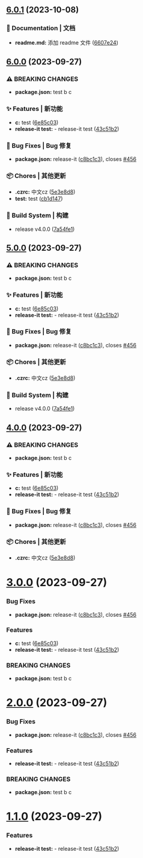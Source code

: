 

## [6.0.1](https://github.com/Devil-Training-Camp/virtual-scroll-list-liudingkang/compare/v6.0.0...v6.0.1) (2023-10-08)


### 📝 Documentation | 文档

* **readme.md:** 添加 readme 文件 ([6607e24](https://github.com/Devil-Training-Camp/virtual-scroll-list-liudingkang/commit/6607e24a5c985ee0b1e13fd764038607a66e22f1))

## [6.0.0](https://github.com/Devil-Training-Camp/virtual-scroll-list-liudingkang/compare/v1.0.4-alpha.3...v6.0.0) (2023-09-27)


### ⚠ BREAKING CHANGES

* **package.json:** test b c

### ✨ Features | 新功能

* **c:** test ([6e85c03](https://github.com/lpreterite/datagent/commit/6e85c0345330efe98d96d091d673ec61d282364f))
* **release-it test:** - release-it test ([43c51b2](https://github.com/lpreterite/datagent/commit/43c51b22d629a98b0f075ee4e4e16d38bc469544))


### 🐛 Bug Fixes | Bug 修复

* **package.json:** release-it ([c8bc1c3](https://github.com/lpreterite/datagent/commit/c8bc1c3ad6ad2b9f60600efa17df537286a26794)), closes [#456](https://github.com/Devil-Training-Camp/virtual-scroll-list-liudingkang/issues/456)


### 📦 Chores | 其他更新

* **.czrc:** 中文cz ([5e3e8d8](https://github.com/lpreterite/datagent/commit/5e3e8d882bb6c5019a5538e1ea7cde2402eb4aad))
* **test:** test ([cb1d147](https://github.com/lpreterite/datagent/commit/cb1d14705bdd08b74dc34b1ef4133452e17c544b))


### 👷‍ Build System | 构建

* release v4.0.0 ([7a54fe1](https://github.com/lpreterite/datagent/commit/7a54fe1bfb2c3d546463b6727d12c7868f377f7d))

## [5.0.0](https://github.com/Devil-Training-Camp/virtual-scroll-list-liudingkang/compare/v1.0.4-alpha.3...v5.0.0) (2023-09-27)


### ⚠ BREAKING CHANGES

* **package.json:** test b c

### ✨ Features | 新功能

* **c:** test ([6e85c03](https://github.com/lpreterite/datagent/commit/6e85c0345330efe98d96d091d673ec61d282364f))
* **release-it test:** - release-it test ([43c51b2](https://github.com/lpreterite/datagent/commit/43c51b22d629a98b0f075ee4e4e16d38bc469544))


### 🐛 Bug Fixes | Bug 修复

* **package.json:** release-it ([c8bc1c3](https://github.com/lpreterite/datagent/commit/c8bc1c3ad6ad2b9f60600efa17df537286a26794)), closes [#456](https://github.com/Devil-Training-Camp/virtual-scroll-list-liudingkang/issues/456)


### 📦 Chores | 其他更新

* **.czrc:** 中文cz ([5e3e8d8](https://github.com/lpreterite/datagent/commit/5e3e8d882bb6c5019a5538e1ea7cde2402eb4aad))


### 👷‍ Build System | 构建

* release v4.0.0 ([7a54fe1](https://github.com/lpreterite/datagent/commit/7a54fe1bfb2c3d546463b6727d12c7868f377f7d))

## [4.0.0](https://github.com/Devil-Training-Camp/virtual-scroll-list-liudingkang/compare/v1.0.4-alpha.3...v4.0.0) (2023-09-27)


### ⚠ BREAKING CHANGES

* **package.json:** test b c

### ✨ Features | 新功能

* **c:** test ([6e85c03](https://github.com/lpreterite/datagent/commit/6e85c0345330efe98d96d091d673ec61d282364f))
* **release-it test:** - release-it test ([43c51b2](https://github.com/lpreterite/datagent/commit/43c51b22d629a98b0f075ee4e4e16d38bc469544))


### 🐛 Bug Fixes | Bug 修复

* **package.json:** release-it ([c8bc1c3](https://github.com/lpreterite/datagent/commit/c8bc1c3ad6ad2b9f60600efa17df537286a26794)), closes [#456](https://github.com/Devil-Training-Camp/virtual-scroll-list-liudingkang/issues/456)


### 📦 Chores | 其他更新

* **.czrc:** 中文cz ([5e3e8d8](https://github.com/lpreterite/datagent/commit/5e3e8d882bb6c5019a5538e1ea7cde2402eb4aad))

# [3.0.0](https://github.com/Devil-Training-Camp/virtual-scroll-list-liudingkang/compare/v1.0.4-alpha.3...v3.0.0) (2023-09-27)


### Bug Fixes

* **package.json:** release-it ([c8bc1c3](https://github.com/Devil-Training-Camp/virtual-scroll-list-liudingkang/commit/c8bc1c3ad6ad2b9f60600efa17df537286a26794)), closes [#456](https://github.com/Devil-Training-Camp/virtual-scroll-list-liudingkang/issues/456)


### Features

* **c:** test ([6e85c03](https://github.com/Devil-Training-Camp/virtual-scroll-list-liudingkang/commit/6e85c0345330efe98d96d091d673ec61d282364f))
* **release-it test:** - release-it test ([43c51b2](https://github.com/Devil-Training-Camp/virtual-scroll-list-liudingkang/commit/43c51b22d629a98b0f075ee4e4e16d38bc469544))


### BREAKING CHANGES

* **package.json:** test b c

# [2.0.0](https://github.com/Devil-Training-Camp/virtual-scroll-list-liudingkang/compare/v1.0.4-alpha.3...v2.0.0) (2023-09-27)


### Bug Fixes

* **package.json:** release-it ([c8bc1c3](https://github.com/Devil-Training-Camp/virtual-scroll-list-liudingkang/commit/c8bc1c3ad6ad2b9f60600efa17df537286a26794)), closes [#456](https://github.com/Devil-Training-Camp/virtual-scroll-list-liudingkang/issues/456)


### Features

* **release-it test:** - release-it test ([43c51b2](https://github.com/Devil-Training-Camp/virtual-scroll-list-liudingkang/commit/43c51b22d629a98b0f075ee4e4e16d38bc469544))


### BREAKING CHANGES

* **package.json:** test b c

# [1.1.0](https://github.com/Devil-Training-Camp/virtual-scroll-list-liudingkang/compare/v1.0.4-alpha.3...v1.1.0) (2023-09-27)


### Features

* **release-it test:** - release-it test ([43c51b2](https://github.com/Devil-Training-Camp/virtual-scroll-list-liudingkang/commit/43c51b22d629a98b0f075ee4e4e16d38bc469544))